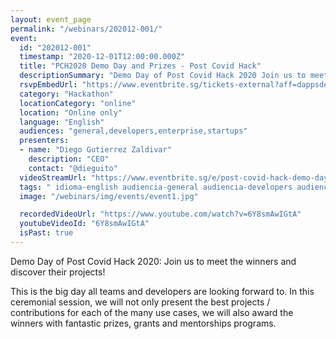 ```yaml
---
layout: event_page
permalink: "/webinars/202012-001/"
event:
  id: "202012-001"
  timestamp: "2020-12-01T12:00:00.000Z"
  title: "PCH2020 Demo Day and Prizes - Post Covid Hack"
  descriptionSummary: "Demo Day of Post Covid Hack 2020 Join us to meet the winners and discover their projects This is the big day all teams and developers are l…"
  rsvpEmbedUrl: "https://www.eventbrite.sg/tickets-external?aff=dappsdev&eid=122360354113"
  category: "Hackathon"
  locationCategory: "online"
  location: "Online only"
  language: "English"
  audiences: "general,developers,enterprise,startups"
  presenters:
  - name: "Diego Gutierrez Zaldivar"
    description: "CEO"
    contact: "@dieguito"
  videoStreamUrl: "https://www.eventbrite.sg/e/post-covid-hack-demo-day-announcing-the-winning-projects-open-for-all-tickets-122360354113"
  tags: " idioma-english audiencia-general audiencia-developers audiencia-enterprise audiencia-startups recent"
  image: "/webinars/img/events/event1.jpg"

  recordedVideoUrl: "https://www.youtube.com/watch?v=6Y8smAwIGtA"
  youtubeVideoId: "6Y8smAwIGtA"
  isPast: true
---
```



Demo Day of Post Covid Hack 2020: Join us to meet the winners and discover their projects!

This is the big day all teams and developers are looking forward to. In this ceremonial session, we will not only present the best projects / contributions for each of the many use cases, we will also award the winners with fantastic prizes, grants and mentorships programs.


